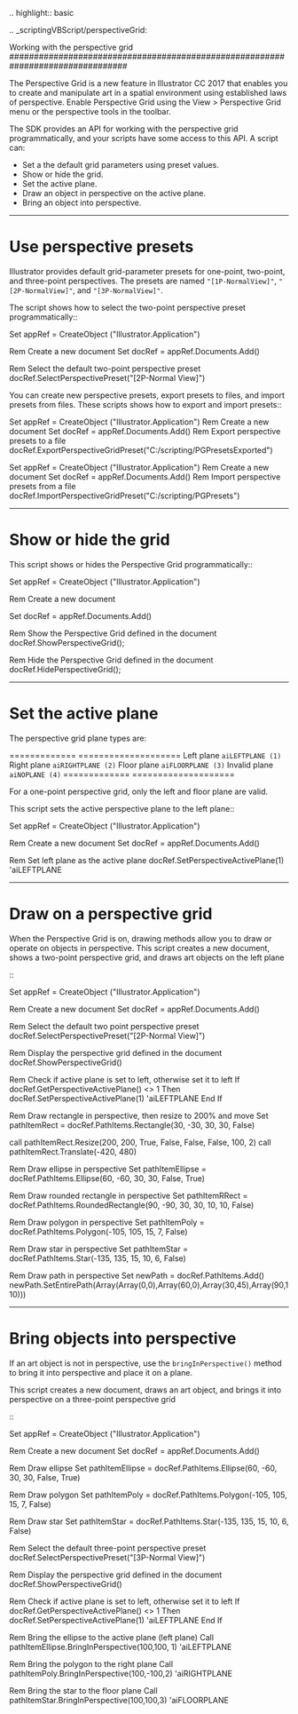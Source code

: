 .. highlight:: basic

.. _scriptingVBScript/perspectiveGrid:

Working with the perspective grid
################################################################################

The Perspective Grid is a new feature in lllustrator CC 2017 that enables you to create and manipulate art in a spatial environment using established laws of perspective. Enable Perspective Grid using the View > Perspective Grid menu or the perspective tools in the toolbar.

The SDK provides an API for working with the perspective grid programmatically, and your scripts have some access to this API. A script can:

- Set a the default grid parameters using preset values.
- Show or hide the grid.
- Set the active plane.
- Draw an object in perspective on the active plane.
- Bring an object into perspective.

----

Use perspective presets
================================================================================

Illustrator provides default grid-parameter presets for one-point, two-point, and three-point perspectives. The presets are named ``"[1P-NormalView]"``, ``"[2P-NormalView]"``, and ``"[3P-NormalView]"``.

The script shows how to select the two-point perspective preset programmatically::

  Set appRef = CreateObject ("Illustrator.Application")

  Rem Create a new document
  Set docRef = appRef.Documents.Add()

  Rem Select the default two-point perspective preset
  docRef.SelectPerspectivePreset("[2P-Normal View]")

You can create new perspective presets, export presets to files, and import presets from files. These scripts shows how to export and import presets::

  Set appRef = CreateObject ("Illustrator.Application")
  Rem Create a new document
  Set docRef = appRef.Documents.Add()
  Rem Export perspective presets to a file
  docRef.ExportPerspectiveGridPreset("C:/scripting/PGPresetsExported")

  Set appRef = CreateObject ("Illustrator.Application")
  Rem Create a new document
  Set docRef = appRef.Documents.Add()
  Rem Import perspective presets from a file
  docRef.ImportPerspectiveGridPreset("C:/scripting/PGPresets")

----

Show or hide the grid
================================================================================

This script shows or hides the Perspective Grid programmatically::

  Set appRef = CreateObject ("Illustrator.Application")

  Rem Create a new document

  Set docRef = appRef.Documents.Add()

  Rem Show the Perspective Grid defined in the document
  docRef.ShowPerspectiveGrid();

  Rem Hide the Perspective Grid defined in the document
  docRef.HidePerspectiveGrid();

----

Set the active plane
================================================================================

The perspective grid plane types are:

=============  ====================
Left plane     ``aiLEFTPLANE (1)``
Right plane    ``aiRIGHTPLANE (2)``
Floor plane    ``aiFLOORPLANE (3)``
Invalid plane  ``aiNOPLANE (4)``
=============  ====================

For a one-point perspective grid, only the left and floor plane are valid.

This script sets the active perspective plane to the left plane::

  Set appRef = CreateObject ("Illustrator.Application")

  Rem Create a new document
  Set docRef = appRef.Documents.Add()

  Rem Set left plane as the active plane
  docRef.SetPerspectiveActivePlane(1) 'aiLEFTPLANE

----

Draw on a perspective grid
================================================================================

When the Perspective Grid is on, drawing methods allow you to draw or operate on objects in perspective. This script creates a new document, shows a two-point perspective grid, and draws art objects on the left plane

::

  Set appRef = CreateObject ("Illustrator.Application")

  Rem Create a new document
  Set docRef = appRef.Documents.Add()

  Rem Select the default two point perspective preset
  docRef.SelectPerspectivePreset("[2P-Normal View]")

  Rem Display the perspective grid defined in the document
  docRef.ShowPerspectiveGrid()

  Rem Check if active plane is set to left, otherwise set it to left
  If docRef.GetPerspectiveActivePlane() <> 1 Then
    docRef.SetPerspectiveActivePlane(1) 'aiLEFTPLANE
  End If

  Rem Draw rectangle in perspective, then resize to 200% and move
  Set pathItemRect = docRef.PathItems.Rectangle(30, -30, 30, 30, False)

  call pathItemRect.Resize(200, 200, True, False, False, False, 100, 2)
  call pathItemRect.Translate(-420, 480)

  Rem Draw ellipse in perspective
  Set pathItemEllipse = docRef.PathItems.Ellipse(60, -60, 30, 30, False, True)

  Rem Draw rounded rectangle in perspective
  Set pathItemRRect = docRef.PathItems.RoundedRectangle(90, -90, 30, 30, 10, 10, False)

  Rem Draw polygon in perspective
  Set pathItemPoly = docRef.PathItems.Polygon(-105, 105, 15, 7, False)

  Rem Draw star in perspective
  Set pathItemStar = docRef.PathItems.Star(-135, 135, 15, 10, 6, False)

  Rem Draw path in perspective
  Set newPath = docRef.PathItems.Add()
  newPath.SetEntirePath(Array(Array(0,0),Array(60,0),Array(30,45),Array(90,110)))

----

Bring objects into perspective
================================================================================

If an art object is not in perspective, use the ``bringInPerspective()`` method to bring it into perspective and place it on a plane.

This script creates a new document, draws an art object, and brings it into perspective on a three-point perspective grid

::

  Set appRef = CreateObject ("Illustrator.Application")

  Rem Create a new document
  Set docRef = appRef.Documents.Add()

  Rem Draw ellipse
  Set pathItemEllipse = docRef.PathItems.Ellipse(60, -60, 30, 30, False, True)

  Rem Draw polygon
  Set pathItemPoly = docRef.PathItems.Polygon(-105, 105, 15, 7, False)

  Rem Draw star
  Set pathItemStar = docRef.PathItems.Star(-135, 135, 15, 10, 6, False)

  Rem Select the default three-point perspective preset
  docRef.SelectPerspectivePreset("[3P-Normal View]")

  Rem Display the perspective grid defined in the document
  docRef.ShowPerspectiveGrid()

  Rem Check if active plane is set to left, otherwise set it to left
  If docRef.GetPerspectiveActivePlane() <> 1 Then
    docRef.SetPerspectiveActivePlane(1) 'aiLEFTPLANE
  End If

  Rem Bring the ellipse to the active plane (left plane)
  Call pathItemEllipse.BringInPerspective(100,100, 1) 'aiLEFTPLANE

  Rem Bring the polygon to the right plane
  Call pathItemPoly.BringInPerspective(100,-100,2) 'aiRIGHTPLANE

  Rem Bring the star to the floor plane
  Call pathItemStar.BringInPerspective(100,100,3) 'aiFLOORPLANE
